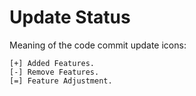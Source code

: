 # Update Status

Meaning of the code commit update icons:
```
[+] Added Features.
[-] Remove Features.
[=] Feature Adjustment.
```
